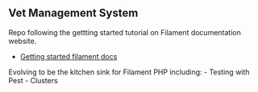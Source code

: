 ## Vet Management System

Repo following the gettting started tutorial on Filament documentation website.

- [Getting started filament docs](https://filamentphp.com/docs/3.x/panels/getting-started)

Evolving to be the kitchen sink for Filament PHP including:
      -    Testing with Pest
      -     Clusters


